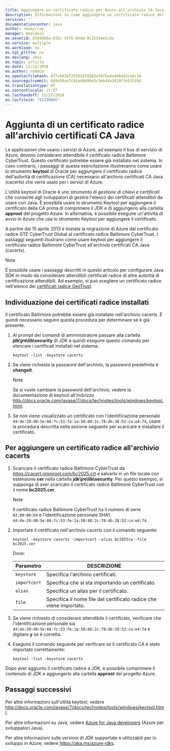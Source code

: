 ```yaml
---
title: Aggiungere un certificato radice per Azure all'archivio CA Java
description: Informazioni su come aggiungere un certificato radice dell'autorità di certificazione (CA) all'archivio certificati CA Java (cacerts) per usarlo con Microsoft Azure.
services: ''
documentationcenter: java
author: rmcmurray
manager: mbaldwin
ms.assetid: d3699b0a-835c-43fb-844d-9c25344e5cda
ms.service: multiple
ms.workload: na
ms.tgt_pltfrm: na
ms.devlang: Java
ms.topic: article
ms.date: 11/13/2018
ms.author: robmcm
ms.openlocfilehash: 477cb9347255928f8583af8fbe4ea90a42ce6c18
ms.sourcegitcommit: 8d0c59ae7c91adbb9be3c3e6d4a3429ffe51519d
ms.translationtype: HT
ms.contentlocale: it-IT
ms.lasthandoff: 11/27/2018
ms.locfileid: "52339045"
---
```

# <a name="adding-a-root-certificate-to-the-java-ca-certificates-store"></a>Aggiunta di un certificato radice all'archivio certificati CA Java

Le applicazioni che usano i servizi di Azure, ad esempio il bus di servizio di Azure, devono considerare attendibile il certificato radice Baltimore CyberTrust. Questo certificato potrebbe essere già installato nel sistema. In caso contrario, i passaggi di questa esercitazione illustreranno come usare lo strumento **keytool** di Oracle per aggiungere il certificato radice dell'autorità di certificazione (CA) necessario all'archivio certificati CA Java (cacerts) che verrà usato per i servizi di Azure.

L'utilità keytool di Oracle è uno _strumento di gestione di chiavi e certificati_ che consente agli sviluppatori di gestire l'elenco dei certificati attendibili da usare con Java. È possibile usare lo strumento Keytool per aggiungere il certificato della CA prima di comprimere il JDK e di aggiungerlo alla cartella **approot** del progetto Azure. In alternativa, è possibile eseguire un'attività di avvio in Azure che usa lo strumento Keytool per aggiungere il certificato.

A partire dal 15 aprile 2013 è iniziata la migrazione di Azure dal certificato radice GTE CyberTrust Global al certificato radice Baltimore CyberTrust. I passaggi seguenti illustrano come usare keytool per aggiungere il certificato radice Baltimore CyberTrust all'archivio certificati CA Java (cacerts).

> [!NOTE]
> 
> È possibile usare i passaggi descritti in questo articolo per configurare Java SDK in modo da considerare attendibili certificati radice di altre autorità di certificazione attendibili. Ad esempio, si può scegliere un certificato radice nell'elenco dei [certificati radice GeoTrust](http://www.geotrust.com/resources/root-certificates/).
> 

## <a name="determining-which-root-certificates-are-installed"></a>Individuazione dei certificati radice installati

Il certificato Baltimore potrebbe essere già installato nell'archivio cacerts. È quindi necessario seguire questa procedura per determinare se è già presente.

1. Al prompt dei comandi di amministratore passare alla cartella **jdk\jre\lib\security** di JDK e quindi eseguire questo comando per elencare i certificati installati nel sistema:

   ```shell
   keytool -list -keystore cacerts
   ```

1. Se viene richiesta la password dell'archivio, la password predefinita è **changeit**.

   > [!NOTE]
   > 
   > Se si vuole cambiare la password dell'archivio, vedere la documentazione di keytool all'indirizzo <http://docs.oracle.com/javase/7/docs/technotes/tools/windows/keytool.html>.
   > 

1. Se non viene visualizzato un certificato con l'identificazione personale `d4:de:20:d0:5e:66:fc:53:fe:1a:50:88:2c:78:db:28:52:ca:e4:74`, usare la procedura descritta nella sezione seguente per scaricare e installare il certificato.

## <a name="to-add-a-root-certificate-to-the-cacerts-store"></a>Per aggiungere un certificato radice all'archivio cacerts

1. Scaricare il certificato radice Baltimore CyberTrust da <https://cacert.omniroot.com/bc2025.crt> e salvarlo in un file locale con estensione **cer** nella cartella **jdk\jre\lib\security**. Per questo esempio, si supponga di aver scaricato il certificato radice Baltimore CyberTrust con il nome **bc2025.cer**.

   > [!NOTE]
   > 
   > Il certificato radice Baltimore CyberTrust ha il numero di serie `02:00:00:b9` e l'identificazione personale SHA1 `d4:de:20:d0:5e:66:fc:53:fe:1a:50:88:2c:78:db:28:52:ca:e4:74`.
   > 

2. Importare il certificato nell'archivio cacerts con il comando seguente:

   ```shell
   keytool -keystore cacerts -importcert -alias bc2025ca -file bc2025.cer
   ```
   Dove:

   |  Parametro   |                              DESCRIZIONE                               |
   |--------------|------------------------------------------------------------------------|
   | `keystore`   | Specifica l'archivio certificati.                                       |
   | `importcert` | Specifica che si sta importando un certificato.                        |
   | `alias`      | Specifica un alias per il certificato.                                |
   | `file`       | Specifica il nome file del certificato radice che viene importato. |


3. Se viene richiesto di considerare attendibile il certificato, verificare che l'identificazione personale sia `d4:de:20:d0:5e:66:fc:53:fe:1a:50:88:2c:78:db:28:52:ca:e4:74` e digitare **y** se è corretta.

4. Eseguire il comando seguente per verificare se il certificato CA è stato importato correttamente:

   ```shell
   keytool -list -keystore cacerts
   ```

Dopo aver aggiunto il certificato radice a JDK, è possibile comprimere il contenuto di JDK e aggiungerlo alla cartella **approot** del progetto Azure.

## <a name="next-steps"></a>Passaggi successivi

Per altre informazioni sull'utilità keytool, vedere <http://docs.oracle.com/javase/7/docs/technotes/tools/windows/keytool.html>.

Per altre informazioni su Java, vedere [Azure for Java developers](/java/azure) (Azure per sviluppatori Java).

<!-- For more information about the root certificates used by Azure, see [Azure Root Certificate Migration](http://blogs.msdn.com/b/windowsazure/archive/2013/03/15/windows-azure-root-certificate-migration.aspx). -->

Per altre informazioni sulle versioni di JDK supportate e utilizzabili per lo sviluppo in Azure, vedere <https://aka.ms/azure-jdks>.